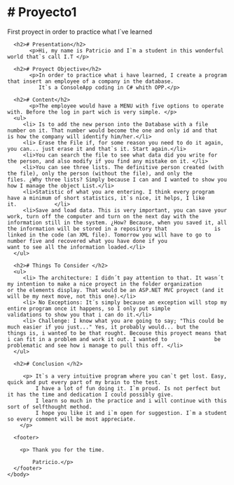 <!DOCTYPE  html>
<html>
	<head>
	</head>
	<body>
		<h1># Proyecto1</h1>
           <p>First proyect in order to practice what I`ve learned</p>
      
      <h2># Presentation</h2>
           <p>Hi, my name is Patricio and I`m a student in this wonderful world that`s call I.T </p>
      
      <h2># Proyect Objective</h2>
           <p>In order to practice what i have learned, I create a program that insert an employee of a company in the database. 
              It`s a ConsoleApp coding in C# whith OPP.</p>
      
      <h2># Content</h2>
           <p>The employee would have a MENU with five options to operate with. Before the log in part wich is very simple. </p>
      <ul>
         <li> Is to add the new person into the Database with a file number on it. That number would become the one and only id and that               is how the company will identify him/her.</li>
         <li> Erase the File if, for some reason you need to do it again, you can... just erase it and that`s it. Start again.</li>
         <li>You can search the file to see what data did you write for the person, and also modify if you find any mistake on it. </li>
         <li>You can see three lists. The definitive person created (with the file), only the person (without the file), and only the                files. ¿Why three lists? Simply because I can and I wanted to show you how I manage the object List.</li>
         <li>Statistic of what you are entering. I think every program have a minimum of short statistics, it`s nice, it helps, I like                it.            </li>
         <li>Save and load data. This is very important, you can save your work, turn off the computer and turn on the next day with the             information still in the system. ¿How? Because, when you saved it, all the information will be stored in a repository that               is linked in the code (an XML file). Tomorrow you will have to go to number five and recovered what you have done if you                 want to see all the information loaded.</li>
      </ul>
      
      <h2># Things To Consider </h2>
      <ul>
         <li> The architecture: I didn´t pay attention to that. It wasn´t my intention to make a nice proyect in the folder organization               or the elements display. That would be an ASP.NET MVC proyect (and it will be my next move, not this one).</li>
         <li> No Exceptions: It´s simply because an exception will stop my entire program once it happens, so I only put simple                       validations to show you that i can do it.</li>
         <li> Challenge: I know what you are going to say; "This could be much easier if you just..." Yes, it probably would... but the               things is, i wanted to be that rought. Becouse this proyect means that i can fit in a problem and work it out. I wanted to               be problematic and see how i manage to pull this off. </li>
      </ul>
      
      <h2># Conclusion </h2>
  
         <p> It`s a very intuitive program where you can`t get lost. Easy, quick and put every part of my brain to the test.    
             I have a lot of fun doing it. I`m proud. Is not perfect but it has the time and dedication I could possibly give.  
             I learn so much in the practice and i will continue with this sort of selfthought method. 
             I hope you like it and i`m open for suggestion. I`m a student so every comment will be most appreciate. 
        </p>
      
      <footer>
      
        <p> Thank you for the time. 

            Patricio.</p>
      </footer>
	</body>
</html>
